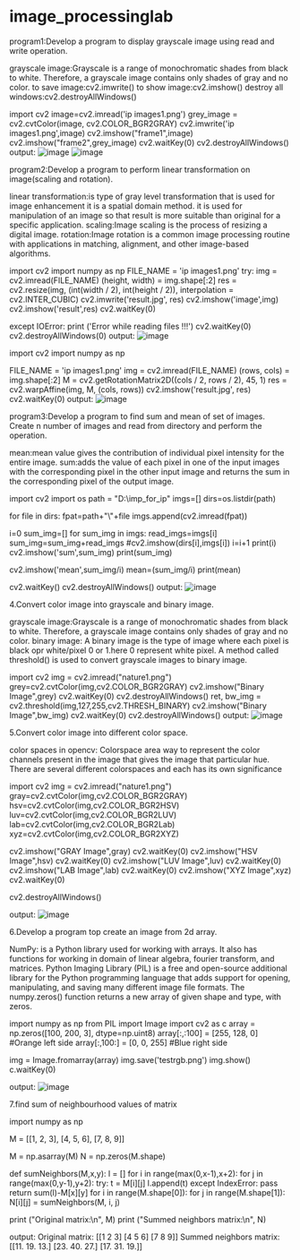 # image_processinglab
program1:Develop a program to display grayscale image using read and write operation.

grayscale image:Grayscale is a range of monochromatic shades from black to white. 
Therefore, a grayscale image contains only shades of gray and no color.
to save image:cv2.imwrite()
to show image:cv2.imshow()
destroy all windows:cv2.destroyAllWindows()

import cv2
image=cv2.imread('ip images1.png')
grey_image = cv2.cvtColor(image, cv2.COLOR_BGR2GRAY) 
cv2.imwrite('ip images1.png',image)
cv2.imshow("frame1",image)
cv2.imshow("frame2",grey_image)
cv2.waitKey(0)
cv2.destroyAllWindows()
output:
![image](https://user-images.githubusercontent.com/72559755/104423701-6dcbc380-55a4-11eb-921a-714a1cfabcda.png)
![image](https://user-images.githubusercontent.com/72559755/104424001-c9964c80-55a4-11eb-9310-b1069ad1f8e8.png)

program2:Develop a program to perform linear transformation on image(scaling and rotation).

linear transformation:is type of gray level transformation that is used for image enhancement
it is a spatial domain method.
it is used for manipulation of an image so that result is more suitable than original for a specific application.
scaling:Image scaling is the process of resizing a digital image.
rotation:Image rotation is a common image processing routine with applications in matching, alignment, and other image-based algorithms. 

import cv2
import numpy as np
FILE_NAME = 'ip images1.png'
try: 
    img = cv2.imread(FILE_NAME) 
   (height, width) = img.shape[:2] 
    res = cv2.resize(img, (int(width / 2), int(height / 2)), interpolation = cv2.INTER_CUBIC) 
    cv2.imwrite('result.jpg', res) 
    cv2.imshow('image',img)
    cv2.imshow('result',res)
    cv2.waitKey(0)
  
except IOError: 
    print ('Error while reading files !!!')
    cv2.waitKey(0)
    cv2.destroyAllWindows(0)
output:
![image](https://user-images.githubusercontent.com/72559755/104427130-e765b080-55a8-11eb-9bdd-476721a1cf40.png)

import cv2 
import numpy as np 
  
FILE_NAME = 'ip images1.png'
img = cv2.imread(FILE_NAME) 
(rows, cols) = img.shape[:2] 
M = cv2.getRotationMatrix2D((cols / 2, rows / 2), 45, 1) 
res = cv2.warpAffine(img, M, (cols, rows)) 
cv2.imshow('result.jpg', res) 
cv2.waitKey(0)
output:
![image](https://user-images.githubusercontent.com/72559755/104427563-635ff880-55a9-11eb-9393-b2eb2d058c7c.png)

program3:Develop a program to find sum and mean of set of images.
Create n number of images and read from directory and perform the operation.

mean:mean value gives the contribution of individual pixel intensity for the entire image.
sum:adds the value of each pixel in one of the input images with the corresponding pixel 
in the other input image and returns the sum in the corresponding pixel of the output image.

import cv2
import os
path = "D:\imp_for_ip"
imgs=[]
dirs=os.listdir(path)

for file in dirs:
    fpat=path+"\\"+file
    imgs.append(cv2.imread(fpat))
    
i=0
sum_img=[]
for sum_img in imgs:
    read_imgs=imgs[i]
    sum_img=sum_img+read_imgs
    #cv2.imshow(dirs[i],imgs[i])
    i=i+1
print(i)
cv2.imshow('sum',sum_img)
print(sum_img)

cv2.imshow('mean',sum_img/i)
mean=(sum_img/i)
print(mean)

cv2.waitKey()
cv2.destroyAllWindows()
output:
![image](https://user-images.githubusercontent.com/72559755/104432663-3dd5ed80-55af-11eb-9d17-9acd29b68ce7.png)

4.Convert color image into grayscale and binary image.

grayscale image:Grayscale is a range of monochromatic shades from black to white. 
Therefore, a grayscale image contains only shades of gray and no color.
binary image: A binary image is the type of image where each pixel is black opr white/pixel 0 or 1.here 0 represent white pixel.
A method called threshold() is used to convert grayscale images to binary image.

import cv2
img = cv2.imread("nature1.png")
grey=cv2.cvtColor(img,cv2.COLOR_BGR2GRAY)
cv2.imshow("Binary Image",grey)
cv2.waitKey(0)
cv2.destroyAllWindows()
ret, bw_img = cv2.threshold(img,127,255,cv2.THRESH_BINARY)
cv2.imshow("Binary Image",bw_img)
cv2.waitKey(0)
cv2.destroyAllWindows()
output:
![image](https://user-images.githubusercontent.com/72559755/104434117-dd47b000-55b0-11eb-8d06-0295418893ca.png)

5.Convert color image into different color space.

color spaces in opencv: Colorspace area way to represent the color channels present in the image that gives the image that particular hue.
There are several different colorspaces and each has its own significance

import cv2
img = cv2.imread("nature1.png")
gray=cv2.cvtColor(img,cv2.COLOR_BGR2GRAY)
hsv=cv2.cvtColor(img,cv2.COLOR_BGR2HSV)
luv=cv2.cvtColor(img,cv2.COLOR_BGR2LUV)
lab=cv2.cvtColor(img,cv2.COLOR_BGR2Lab)
xyz=cv2.cvtColor(img,cv2.COLOR_BGR2XYZ)

cv2.imshow("GRAY Image",gray)
cv2.waitKey(0)
cv2.imshow("HSV Image",hsv)
cv2.waitKey(0)
cv2.imshow("LUV Image",luv)
cv2.waitKey(0)
cv2.imshow("LAB Image",lab)
cv2.waitKey(0)
cv2.imshow("XYZ Image",xyz)
cv2.waitKey(0)

cv2.destroyAllWindows()

output:
![image](https://user-images.githubusercontent.com/72559755/104435276-3401b980-55b2-11eb-86a2-5fc4d555f5e3.png)

6.Develop a program top create an image from 2d array.

NumPy: is a Python library used for working with arrays. It also has functions for working 
in domain of linear algebra, fourier transform, and matrices.
Python Imaging Library (PIL)  is a free and open-source additional library for the Python programming 
language that adds support for opening, manipulating, and saving many different image file formats.
The numpy.zeros() function returns a new array of given shape and type, with zeros.

import numpy as np
from PIL import Image
import cv2 as c
array = np.zeros([100, 200, 3], dtype=np.uint8)
array[:,:100] = [255, 128, 0] #Orange left side
array[:,100:] = [0, 0, 255]   #Blue right side

img = Image.fromarray(array)
img.save('testrgb.png')
img.show()
c.waitKey(0)

output:
![image](https://user-images.githubusercontent.com/72559755/104436066-2698ff00-55b3-11eb-9c70-3521807e9429.png)

7.find sum of neighbourhood values of matrix

import numpy as np

M = [[1, 2, 3],
    [4, 5, 6],
    [7, 8, 9]] 

M = np.asarray(M)
N = np.zeros(M.shape)

def sumNeighbors(M,x,y):
    l = []
    for i in range(max(0,x-1),x+2):
        for j in range(max(0,y-1),y+2):
            try:
                t = M[i][j]
                l.append(t)
            except IndexError:
                pass
    return sum(l)-M[x][y] 
for i in range(M.shape[0]):
    for j in range(M.shape[1]):
        N[i][j] = sumNeighbors(M, i, j)

print ("Original matrix:\n", M)
print ("Summed neighbors matrix:\n", N)

output:
Original matrix:
 [[1 2 3]
 [4 5 6]
 [7 8 9]]
Summed neighbors matrix:
 [[11. 19. 13.]
 [23. 40. 27.]
 [17. 31. 19.]]








